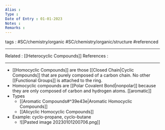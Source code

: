 ```yaml
---
Alias : 
Type : 
Date of Entry : 01-01-2023
Notes : 
Remarks :  
---
```

 tags :  #SC/chemistry/organic #SC/chemistry/organic/structure #referenced 
 
---
Related :  [[Heterocyclic Compounds]]
References : 

---
- [[Homocyclic Compounds]] are those [[Closed Chain|Cyclic Compounds]] that are purely composed of a carbon chain. No other [[Functional Groups]] is attached to the ring. 
- Homocyclic compounds are [[Polar Covalent Bond|nonpolar]] because they are only composed of carbon and hydrogen atoms. [[aromatic]]
- Types
	- [[Aromatic Compounds#^39e43e|Aromatic Homocyclic Compounds]]
	- [[Alicyclic Homocyclic Compounds]]
- Example: cyclo-propane, cyclo-butane 
	- ![[Pasted image 20230101200706.png]]